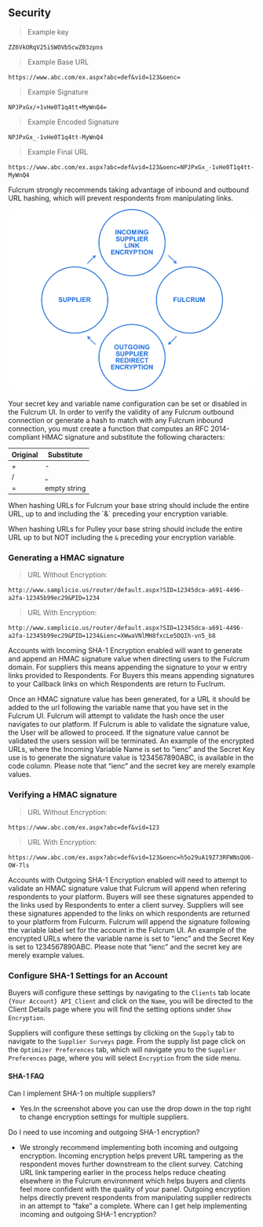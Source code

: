 ## Security

> Example key

```plaintext
ZZ6VkORqV25iSWOVb5cwZ03zpns
```

> Example Base URL

```plaintext
https://www.abc.com/ex.aspx?abc=def&vid=123&oenc=
```

> Example Signature

```plaintext
NPJPxGx/+1vHe0T1q4tt+MyWnQ4=
```
> Example Encoded Signature

```plaintext
NPJPxGx_-1vHe0T1q4tt-MyWnQ4
```

> Example Final URL

```plaintext
https://www.abc.com/ex.aspx?abc=def&vid=123&oenc=NPJPxGx_-1vHe0T1q4tt-MyWnQ4
```
Fulcrum strongly recommends taking advantage of inbound and outbound URL hashing, which will prevent respondents from manipulating links.

![SHA-1 Setup](/source/images/Supplier_sha1_flowchart_v21.png)

Your secret key and variable name configuration can be set or disabled in the Fulcrum UI. In order to verify the validity of any Fulcrum outbound connection or generate a hash to match with any Fulcrum inbound connection, you must create a function that computes an RFC 2014-compliant HMAC signature and substitute the following characters:

| Original | Substitute   |
|----------|--------------|
| +        | -            |
| /        | _            |
| =        | empty string |

<aside class="notice">When hashing URLs for Fulcrum your base string should include the entire URL, up to and including the `&` preceding your encryption variable.

When hashing URLs for Pulley your base string should include the entire URL up to but NOT including the `&` preceding your encryption variable.</aside>

### Generating a HMAC signature

> URL Without Encryption: 

```plaintext
http://www.samplicio.us/router/default.aspx?SID=12345dca-a691-4496-a2fa-12345b99ec29&PID=1234
```

> URL With Encryption: 

```plaintext
http://www.samplicio.us/router/default.aspx?SID=12345dca-a691-4496-a2fa-12345b99ec29&PID=1234&ienc=XWwaVNlMH8fxcLe5OQIh-vn5_b8
```
Accounts with Incoming SHA-1 Encryption enabled will want to generate and append an HMAC signature value when directing users to the Fulcrum domain.  For suppliers this means appending the signature to your w entry links provided to Respondents.  For Buyers this means appending signatures to your Callback links on which Respondents are return to Fuclrum.

Once an HMAC signature value has been generated, for a URL it should be added to the url following the variable name that you have set in the Fulcrum UI. Fulcrum will attempt to validate the hash once the user navigates to our platform. If Fulcrum is able to validate the signature value, the User will be allowed to proceed.  If the signature value cannot be validated the users session will be terminated.  An example of the encrypted URLs, where the Incoming Variable Name is set to “ienc” and the Secret Key use is to generate the signature value is 1234567890ABC, is available in the code column. Please note that “ienc” and the secret key are merely example values.

### Verifying a HMAC signature

> URL Without Encryption:

```plaintext
https://www.abc.com/ex.aspx?abc=def&vid=123
```

> URL With Encryption:

```plaintext
https://www.abc.com/ex.aspx?abc=def&vid=123&oenc=h5o29uA19Z73RFWNsQU6-OW-7ls
```

Accounts with Outgoing SHA-1 Encryption enabled will need to attempt to validate an HMAC signature value that Fulcrum will append when refering respondents to your platform. Buyers will see these signatures appended to the links used by Respondents to enter a client survey.  Suppliers will see these signatures appended to the links on which respondents are returned to your platform from Fulcurm.
Fulcrum will append the signature following the variable label set for the account in the Fulcrum UI.  An example of the encrypted URLs where the variable name is set to “ienc” and the Secret Key is set to 1234567890ABC. Please note that “ienc” and the secret key are merely example values.

### Configure SHA-1 Settings for an Account

Buyers will configure these settings by navigating to the `Clients` tab locate `{Your Account} API_Client` and click on the `Name`, you will be directed to the Client Details page where you will find the setting options under `Show Encryption`.

Suppliers will configure these settings by clicking on the `Supply` tab to navigate to the `Supplier Surveys` page.  From the supply list page click on the `Optimizer Preferences` tab, which will navigate you to the `Supplier Preferences` page, where you will select `Encryption` from the side menu.

#### SHA-1 FAQ

Can I implement SHA-1 on multiple suppliers?

- Yes.In the screenshot above you can use the drop down in the top right to change encryption settings for multiple suppliers.

Do I need to use incoming and outgoing SHA-1 encryption?

- We strongly recommend implementing both incoming and outgoing encryption. Incoming encryption helps prevent URL tampering as the respondent moves further downstream to the client survey. Catching URL link tampering earlier in the process helps reduce cheating elsewhere in the Fulcrum environment which helps buyers and clients feel more confident with the quality of your panel. Outgoing encryption helps directly prevent respondents from manipulating supplier redirects in an attempt to “fake” a complete.
Where can I get help implementing incoming and outgoing SHA-1 encryption?
